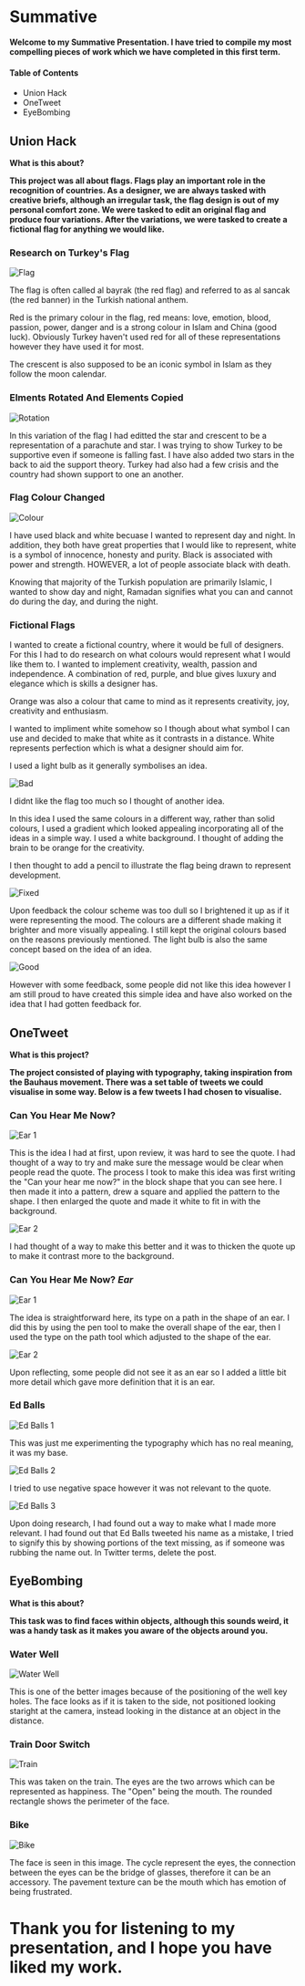 # Summative

**Welcome to my Summative Presentation. I have tried to compile my most compelling pieces of work which we have completed in this first term.**

#### Table of Contents

* Union Hack
* OneTweet
* EyeBombing

## Union Hack

**What is this about?**

**This project was all about flags. Flags play an important role in the recognition of countries. As a designer, we are always tasked with creative briefs, although an irregular task, the flag design is out of my personal comfort zone. We were tasked to edit an original flag and produce four variations. After the variations, we were tasked to create a fictional flag for anything we would like.**

### Research on Turkey's Flag

![Flag](https://upload.wikimedia.org/wikipedia/commons/thumb/b/b4/Flag_of_Turkey.svg/2000px-Flag_of_Turkey.svg.png "Flag")

The flag is often called al bayrak (the red flag) and referred to as al sancak (the red banner) in the Turkish national anthem.

Red is the primary colour in the flag, red means: love, emotion, blood, passion, power, danger and is a strong colour in Islam and China (good luck). Obviously Turkey haven't used red for all of these representations however they have used it for most.

The crescent is also supposed to be an iconic symbol in Islam as they follow the moon calendar.

### Elments Rotated And Elements Copied

![Rotation](https://github.com/Mhossain360/FLAG-3/blob/master/Mayur/Turkey-Support-(Flag).png "Rotation")

In this variation of the flag I had editted the star and crescent to be a representation of a parachute and star. I was trying to show Turkey to be supportive even if someone is falling fast. I have also added two stars in the back to aid the support theory. Turkey had also had a few crisis and the country had shown support to one an another.

### Flag Colour Changed

![Colour](https://github.com/Mhossain360/FLAG-3/blob/master/Mayur/B%26W.png "Colour")

I have used black and white becuase I wanted to represent day and night. In addition, they both have great properties that I would like to represent, white is a symbol of innocence, honesty and purity. Black is associated with power and strength. HOWEVER, a lot of people associate black with death.

Knowing that majority of the Turkish population are primarily Islamic, I wanted to show day and night, Ramadan signifies what you can and cannot do during the day, and during the night.

### Fictional Flags

I wanted to create a fictional country, where it would be full of designers. For this I had to do research on what colours would represent what I would like them to. I wanted to implement creativity, wealth, passion and independence. A combination of red, purple, and blue gives luxury and elegance which is skills a designer has.

Orange was also a colour that came to mind as it represents creativity, joy, creativity and enthusiasm.

I wanted to impliment white somehow so I though about what symbol I can use and decided to make that white as it contrasts in a distance. White represents perfection which is what a designer should aim for.

I used a light bulb as it generally symbolises an idea.

![Bad](https://github.com/Mhossain360/FLAG-3/blob/master/Mayur/Terrible-Flag.png "Bad")

I didnt like the flag too much so I thought of another idea.

In this idea I used the same colours in a different way, rather than solid colours, I used a gradient which looked appealing incorporating all of the ideas in a simple way. I used a white background. I thought of adding the brain to be orange for the creativity.

I then thought to add a pencil to illustrate the flag being drawn to represent development.

![Fixed](https://github.com/Mhossain360/FLAG-3/blob/master/Mayur/Terrible-Flag-fixed.png "Fixed")

Upon feedback the colour scheme was too dull so I brightened it up as if it were representing the mood. The colours are a different shade making it brighter and more visually appealing. I still kept the original colours based on the reasons previously mentioned. The light bulb is also the same concept based on the idea of an idea.

![Good](https://github.com/Mhossain360/FLAG-3/blob/master/Mayur/Good-Flag.png "Good")

However with some feedback, some people did not like this idea however I am still proud to have created this simple idea and have also worked on the idea that I had gotten feedback for.

## OneTweet

**What is this project?**

**The project consisted of playing with typography, taking inspiration from the Bauhaus movement. There was a set table of tweets we could visualise in some way. Below is a few tweets I had chosen to visualise.**

### Can You Hear Me Now?

![Ear 1](https://github.com/MayurSoneji/Typography/blob/master/Image%20files/Can-You-Hear-me-old.png "Ear 1")

This is the idea I had at first, upon review, it was hard to see the quote. I had thought of a way to try and make sure the message would be clear when people read the quote. The process I took to make this idea was first writing the "Can your hear me now?" in the block shape that you can see here. I then made it into a pattern, drew a square and applied the pattern to the shape. I then enlarged the quote and made it white to fit in with the background.

![Ear 2](https://github.com/MayurSoneji/Typography/blob/master/Image%20files/Can-You-Hear-me-NEW.png "Ear 2")

I had thought of a way to make this better and it was to thicken the quote up to make it contrast more to the background.

### Can You Hear Me Now? _Ear_

![Ear 1](https://github.com/MayurSoneji/Typography/blob/master/Image%20files/Ear---Can-you-hear-me-1.png "Ear 1")

The idea is straightforward here, its type on a path in the shape of an ear. I did this by using the pen tool to make the overall shape of the ear, then I used the type on the path tool which adjusted to the shape of the ear.

![Ear 2](https://github.com/MayurSoneji/Typography/blob/master/Image%20files/Ear---Can-you-hear-me-2.png "Ear 2")

Upon reflecting, some people did not see it as an ear so I added a little bit more detail which gave more definition that it is an ear.

### Ed Balls

![Ed Balls 1](https://github.com/MayurSoneji/Typography/blob/master/Image%20files/Ed-Balls-1.png "Ed Balls 1")

This was just me experimenting the typography which has no real meaning, it was my base.

![Ed Balls 2](https://github.com/MayurSoneji/Typography/blob/master/Image%20files/Ed-Balls-2.png "Ed Balls 2")

I tried to use negative space however it was not relevant to the quote.

![Ed Balls 3](https://github.com/MayurSoneji/Typography/blob/master/Image%20files/Ed-Balls-3.png "Ed Balls 3")

Upon doing research, I had found out a way to make what I made more relevant. I had found out that Ed Balls tweeted his name as a mistake, I tried to signify this by showing portions of the text missing, as if someone was rubbing the name out. In Twitter terms, delete the post.

## EyeBombing

**What is this about?**

**This task was to find faces within objects, although this sounds weird, it was a handy task as it makes you aware of the objects around you.**

### Water Well

![Water Well](https://github.com/EmptyRave/EyeBombing/blob/master/20161003_141024_(Custom).jpg "Water Well")

This is one of the better images because of the positioning of the well key holes. The face looks as if it is taken to the side, not positioned looking staright at the camera, instead looking in the distance at an object in the distance.

### Train Door Switch

![Train](https://github.com/EmptyRave/EyeBombing/blob/master/20161003_160444_(Custom).jpg "Train")

This was taken on the train. The eyes are the two arrows which can be represented as happiness. The "Open" being the mouth. The rounded rectangle shows the perimeter of the face.

### Bike

![Bike](https://github.com/EmptyRave/EyeBombing/blob/master/20161003_140544_(Custom).jpg "Bike")

The face is seen in this image. The cycle represent the eyes, the connection between the eyes can be the bridge of glasses, therefore it can be an accessory. The pavement texture can be the mouth which has emotion of being frustrated.

# Thank you for listening to my presentation, and I hope you have liked my work.
